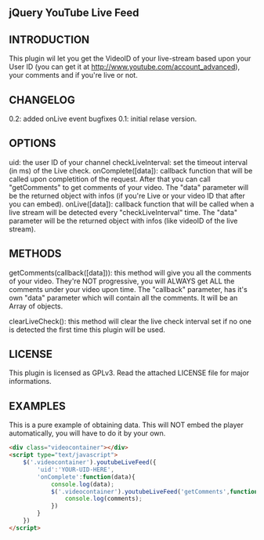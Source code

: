 jQuery YouTube Live Feed
------------------------

INTRODUCTION
------------
This plugin wil let you get the VideoID of your live-stream based upon your User ID (you can get it at http://www.youtube.com/account_advanced),
your comments and if you're live or not.

CHANGELOG
---------
0.2: added onLive event
   bugfixes
0.1: initial relase version.

OPTIONS
-------

uid: the user ID of your channel
checkLiveInterval: set the timeout interval (in ms) of the Live check.
onComplete([data]): callback function that will be called upon completition of the request. After that you can call "getComments" to get comments of your video. The "data" parameter will be the returned object with infos (if you're Live or your video ID that after you can embed).
onLive([data]): callback function that will be called when a live stream will be detected every "checkLiveInterval" time. The "data" parameter will be the returned object with infos (like videoID of the live stream).

METHODS
-------
getComments(callback([data])): this method will give you all the comments of your video. They're NOT progressive, you will ALWAYS get ALL the comments under your video upon time. The "callback" parameter, has it's own "data" parameter which will contain all the comments. It will be an Array of objects.

clearLiveCheck(): this method will clear the live check interval set if no one is detected the first time this plugin will be used.

LICENSE
-------
This plugin is licensed as GPLv3. Read the attached LICENSE file for major informations.

EXAMPLES
--------
This is a pure example of obtaining data. This will NOT embed the player automatically, you will have to do it by your own.

```html
<div class="videocontainer"></div>
<script type="text/javascript">
	$('.videocontainer').youtubeLiveFeed({
		'uid':'YOUR-UID-HERE',
		'onComplete':function(data){
			console.log(data);
			$('.videocontainer').youtubeLiveFeed('getComments',function(comments){
				console.log(comments);
			})
		}
	})
</script>
```
